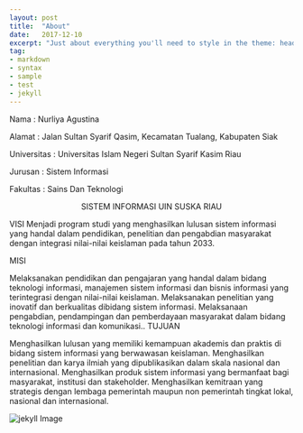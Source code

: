```yaml
---
layout: post
title:  "About"
date:   2017-12-10
excerpt: "Just about everything you'll need to style in the theme: headings, paragraphs, blockquotes, tables, code blocks, and more."
tag:
- markdown
- syntax
- sample
- test
- jekyll
---
```

<body>
<p>Nama        : Nurliya Agustina</p>
<p>Alamat      : Jalan Sultan Syarif Qasim, Kecamatan Tualang, Kabupaten Siak</p>
<p>Universitas : Universitas Islam Negeri Sultan Syarif Kasim Riau</p>
<p>Jurusan     : Sistem Informasi</p>
<p>Fakultas    : Sains Dan Teknologi</p>
  
 <p align="center"> SISTEM INFORMASI UIN SUSKA RIAU </P>
 VISI
Menjadi program studi yang menghasilkan lulusan sistem informasi yang handal dalam pendidikan, penelitian dan pengabdian masyarakat dengan integrasi nilai-nilai keislaman pada tahun 2033.

MISI

Melaksanakan pendidikan dan pengajaran yang handal dalam bidang teknologi informasi, manajemen sistem informasi dan bisnis informasi yang terintegrasi dengan nilai-nilai keislaman.
Melaksanakan penelitian yang inovatif dan berkualitas dibidang sistem informasi.
Melaksanaan pengabdian, pendampingan dan pemberdayaan masyarakat dalam bidang teknologi informasi dan komunikasi..
TUJUAN

Menghasilkan lulusan yang memiliki kemampuan akademis dan praktis di bidang sistem informasi yang berwawasan keislaman.
Menghasilkan penelitian dan karya ilmiah yang dipublikasikan dalam skala nasional dan internasional.
Menghasilkan produk sistem informasi yang bermanfaat bagi masyarakat, institusi dan stakeholder.
Menghasilkan kemitraan yang strategis dengan lembaga pemerintah maupun non pemerintah tingkat lokal, nasional dan internasional.
</body>



![jekyll Image](https://uin-suska.ac.id/)
